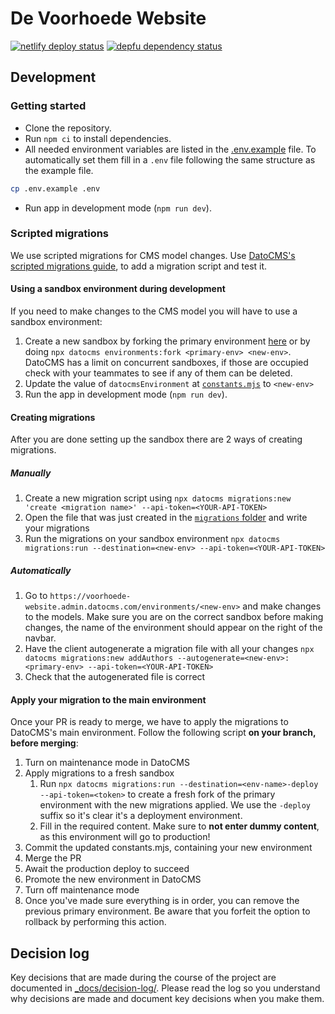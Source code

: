 # De Voorhoede Website
[![netlify deploy status](https://tinyshields.dev/netlify/0b43ae43-afe1-44cc-95be-5618c8eb1457.svg)][netlify]
[![depfu dependency status](https://badges.depfu.com/badges/de8167d8d73e13926254bca05f7b5374/overview.svg)][depfu]

## Development

### Getting started
* Clone the repository.
* Run `npm ci` to install dependencies.
* All needed environment variables are listed in the [.env.example](.env.example) file. To automatically set them fill in a `.env` file following the same structure as the example file.
```sh
cp .env.example .env
```
* Run app in development mode (`npm run dev`).

[netlify]: https://app.netlify.com/sites/voorhoede-website/overview
[depfu]: https://depfu.com/repos/github/voorhoede/voorhoede-website?project_id=37720

### Scripted migrations

We use scripted migrations for CMS model changes. Use [DatoCMS's scripted migrations guide](https://www.datocms.com/docs/scripting-migrations/scripting-migrations-with-the-datocms-cli), to add a migration script and test it.

#### Using a sandbox environment during development

If you need to make changes to the CMS model you will have to use a sandbox environment:

1. Create a new sandbox by forking the primary environment [here](https://voorhoede-website.admin.datocms.com/admin/environments) or by doing `npx datocms environments:fork <primary-env> <new-env>`. DatoCMS has a limit on concurrent sandboxes, if those are occupied check with your teammates to see if any of them can be deleted. 
2. Update the value of `datocmsEnvironment` at [`constants.mjs`](/src/constants.mjs) to `<new-env>`
3. Run the app in development mode (`npm run dev`). 

#### Creating migrations
After you are done setting up the sandbox there are 2 ways of creating migrations.

##### Manually
1. Create a new migration script using `npx datocms migrations:new 'create <migration name>' --api-token=<YOUR-API-TOKEN>`
2. Open the file that was just created in the [`migrations` folder](/migrations/) and write your migrations
3. Run the migrations on your sandbox environment `npx datocms migrations:run --destination=<new-env> --api-token=<YOUR-API-TOKEN>`

##### Automatically
1. Go to `https://voorhoede-website.admin.datocms.com/environments/<new-env>` and make changes to the models. Make sure you are on the correct sandbox before making changes, the name of the environment should appear on the right of the navbar.
2. Have the client autogenerate a migration file with all your changes `npx datocms migrations:new addAuthors --autogenerate=<new-env>:<primary-env> --api-token=<YOUR-API-TOKEN>`
3. Check that the autogenerated file is correct
   
#### Apply your migration to the main environment

Once your PR is ready to merge, we have to apply the migrations to DatoCMS's main environment. Follow the following script **on your branch, before merging**:

1. Turn on maintenance mode in DatoCMS
2. Apply migrations to a fresh sandbox
    1. Run `npx datocms migrations:run --destination=<env-name>-deploy --api-token=<token>` to create a fresh fork of the primary environment with the new migrations applied. We use the `-deploy` suffix so it's clear it's a deployment environment.
    2. Fill in the required content. Make sure to **not enter dummy content**, as this environment will go to production!
3. Commit the updated constants.mjs, containing your new environment
4. Merge the PR
5. Await the production deploy to succeed
6. Promote the new environment in DatoCMS
7. Turn off maintenance mode
8. Once you've made sure everything is in order, you can remove the previous primary environment. Be aware that you forfeit the option to rollback by performing this action.

## Decision log

Key decisions that are made during the course of the project are documented in [_docs/decision-log/](_docs/decision-log/). Please read the log so you understand why decisions are made and document key decisions when you make them.
